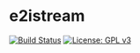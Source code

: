 e2istream
=========
[![Build Status](https://travis-ci.org/persianpros/e2istream.svg?branch=master)](https://travis-ci.org/persianpros/e2istream) [![License: GPL v3](https://img.shields.io/badge/License-GPLv3-blue.svg)](https://www.gnu.org/licenses/gpl-3.0)
